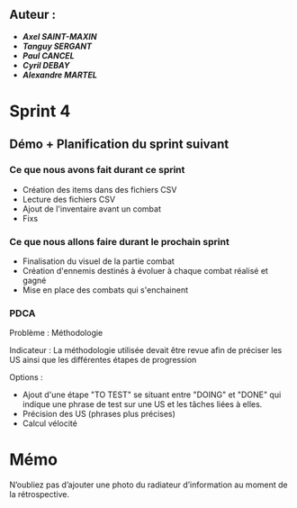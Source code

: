 ## Auteur :
- ***Axel SAINT-MAXIN***
- ***Tanguy SERGANT***
- ***Paul CANCEL***
- ***Cyril DEBAY***
- ***Alexandre MARTEL***

# Sprint 4

## Démo + Planification du sprint suivant

### Ce que nous avons fait durant ce sprint
- Création des items dans des fichiers CSV
- Lecture des fichiers CSV
- Ajout de l'inventaire avant un combat
- Fixs

### Ce que nous allons faire durant le prochain sprint
- Finalisation du visuel de la partie combat
- Création d'ennemis destinés à évoluer à chaque combat réalisé et gagné
- Mise en place des combats qui s'enchainent

### PDCA

Problème : 
Méthodologie

Indicateur :
La méthodologie utilisée devait être revue afin de préciser les US ainsi que les différentes étapes de progression

Options :
- Ajout d'une étape "TO TEST" se situant entre "DOING" et "DONE" qui indique une phrase de test sur une US et les tâches liées à elles.
- Précision des US (phrases plus précises)
- Calcul vélocité

# Mémo
N’oubliez pas d’ajouter une photo du radiateur d’information au moment de la rétrospective.



